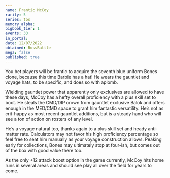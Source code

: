 ```yaml
---
name: Frantic McCoy
rarity: 5
series: tos
memory_alpha:
bigbook_tier: 1
events: 33
in_portal:
date: 12/07/2022
obtained: BossBattle
mega: false
published: true
---
```


You bet players will be frantic to acquire the seventh blue uniform Bones clone, because this time Barbie has a hat! He wears the gauntlet and voyage hats, to be specific, and does so with aplomb. 

Wielding gauntlet power that apparently only exclusives are allowed to have these days, McCoy has a hefty overall proficiency with a plus skill set to boot. He steals the CMD/DIP crown from gauntlet exclusive Balok and offers enough in the MED/CMD space to grant him fantastic versatility. He’s not as crit-happy as most recent gauntlet additions, but is a steady hand who will see a ton of action on rosters of any level.

He’s a voyage natural too, thanks again to a plus skill set and heady anti-matter rate. Calculators may not favor his high proficiency percentage so feel free to seat him manually as your voyage construction allows. Peaking early for collections, Bones may ultimately stop at four-ish, but comes out of the box with good value there too. 

As the only +12 attack boost option in the game currently, McCoy hits home runs in several areas and should see play all over the field for years to come.
